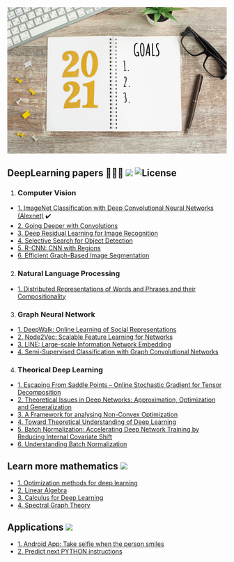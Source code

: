 <div align="center">
  <img src="year-goals-list-2021.jpg">
</div>

## DeepLearning papers 👨🏻‍💻 ![](https://img.shields.io/badge/progress-2%25-green.svg) ![License](https://img.shields.io/github/license/flursky/resolutions-2021.svg?color=blue&style=plastic)

1. ### Computer Vision
  - [1. ImageNet Classification with Deep Convolutional Neural Networks (Alexnet)]() :heavy_check_mark:
  - [2. Going Deeper with Convolutions]()
  - [3. Deep Residual Learning for Image Recognition]()
  - [4. Selective Search for Object Detection]()
  - [5. R-CNN: CNN with Regions]()
  - [6. Efficient Graph-Based Image Segmentation]()

2. ### Natural Language Processing
  - [1. Distributed Representations of Words and Phrases and their Compositionality]()

3. ### Graph Neural Network
  - [1. DeepWalk: Online Learning of Social Representations]()
  - [2. Node2Vec: Scalable Feature Learning for Networks]()
  - [3. LINE: Large-scale Information Network Embedding]()
  - [4. Semi-Supervised Classification with Graph Convolutional Networks]()
4. ### Theorical Deep Learning
  - [1. Escaping From Saddle Points – Online Stochastic Gradient for Tensor Decomposition]()
  - [2. Theoretical Issues in Deep Networks: Approximation, Optimization and Generalization]()
  - [3. A Framework for analysing Non-Convex Optimization]()
  - [4. Toward Theoretical Understanding of Deep Learning]()
  - [5. Batch Normalization: Accelerating Deep Network Training by Reducing Internal Covariate Shift]()
  - [6. Understanding Batch Normalization]()
## Learn more mathematics ![](https://img.shields.io/badge/progress-0%25-blue.svg)
- [1. Optimization methods for deep learning]()
- [2. Linear Algebra]()
- [3. Calculus for Deep Learning]()
- [4. Spectral Graph Theory]()

## Applications ![](https://img.shields.io/badge/progress-0%25-purple.svg)
- [1. Android App: Take selfie when the person smiles]()
- [2. Predict next PYTHON instructions]()